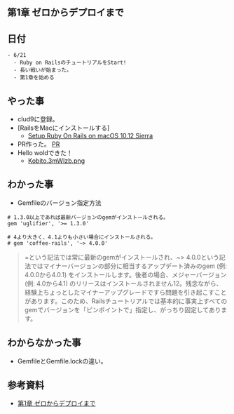 ## 第1章 ゼロからデプロイまで


## 日付

```
- 6/21
  - Ruby on RailsのチュートリアルをStart!
  - 長い戦いが始まった。
  - 第1章を始める
```

## やった事

- clud9に登録。
- [RailsをMacにインストールする]
  - [Setup Ruby On Rails on macOS 10.12 Sierra](https://gorails.com/setup/osx/10.12-sierra)
- PR作った。
   [PR](https://github.com/Fendo181/RubyonRails_Tutorial/pull/3)
- Hello woldできた！
  - [Kobito.3mWIzb.png](https://qiita-image-store.s3.amazonaws.com/0/64829/fd46a80b-5a82-c746-a0ac-5417d144e3fc.png "Kobito.3mWIzb.png")


## わかった事

- Gemfileのバージョン指定方法

```
# 1.3.0以上であれば最新バージョンのgemがインストールされる。
gem 'uglifier', '>= 1.3.0'

# 4より大きく、4.1よりも小さい場合にインストールされる。
# gem 'coffee-rails', '~> 4.0.0'
```

>
>=という記法では常に最新のgemがインストールされ、~> 4.0.0という記法ではマイナーバージョンの部分に相当するアップデート済みのgem (例: 4.0.0から4.0.1) をインストールします。後者の場合、メジャーバージョン (例: 4.0から4.1) のリリースはインストールされません12。残念ながら、経験上ちょっとしたマイナーアップグレードですら問題を引き起こすことがあります。このため、Railsチュートリアルでは基本的に事実上すべてのgemでバージョンを「ピンポイントで」指定し、がっちり固定してあります。



## わからなかった事

- GemfileとGemfile.lockの違い。

## 参考資料

- [第1章 ゼロからデプロイまで](https://railstutorial.jp/chapters/beginning?version=5.0#cha-beginning)
